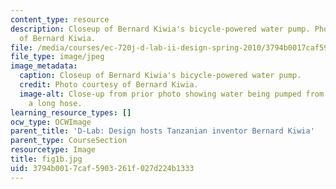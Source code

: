```yaml
---
content_type: resource
description: Closeup of Bernard Kiwia's bicycle-powered water pump. Photo courtesy
  of Bernard Kiwia.
file: /media/courses/ec-720j-d-lab-ii-design-spring-2010/3794b0017caf5903261f027d224b1333_fig1b.jpg
file_type: image/jpeg
image_metadata:
  caption: Closeup of Bernard Kiwia's bicycle-powered water pump.
  credit: Photo courtesy of Bernard Kiwia.
  image-alt: Close-up from prior photo showing water being pumped from a bucket through
    a long hose.
learning_resource_types: []
ocw_type: OCWImage
parent_title: 'D-Lab: Design hosts Tanzanian inventor Bernard Kiwia'
parent_type: CourseSection
resourcetype: Image
title: fig1b.jpg
uid: 3794b001-7caf-5903-261f-027d224b1333
---
```

